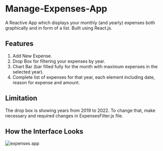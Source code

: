 # Manage-Expenses-App
A Reactive App which displays your monthly (and yearly) expenses both graphically and in form of a list. 
Built using React.js.
## Features 
1) Add New Expense.
2) Drop Box for filtering your expenses by year.
3) Chart Bar (bar filled fully for the month with maximum expenses in the selected year).
4) Complete list of expenses for that year, each element including date, reason for expense and amount. 

## Limitation
The drop box is showing years from 2019 to 2022. To change that, make necessary and required changes in ExpensesFilter.js file.

## How the Interface Looks

![expenses app](https://user-images.githubusercontent.com/61940499/133029286-ca5c33f9-6ce7-4180-9925-e3a00b0c919c.PNG)


